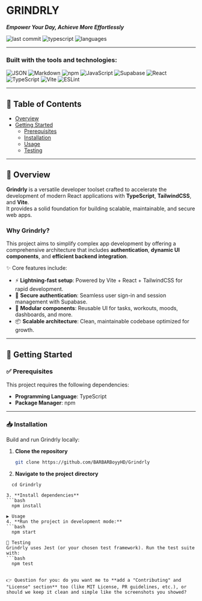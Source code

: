 # GRINDRLY

_**Empower Your Day, Achieve More Effortlessly**_

![last commit](https://img.shields.io/github/last-commit/BARBARBoyyHD/Grindrly?color=blue&style=for-the-badge)
![typescript](https://img.shields.io/badge/typescript-94.4%25-blue?style=for-the-badge&logo=typescript)
![languages](https://img.shields.io/github/languages/count/BARBARBoyyHD/Grindrly?style=for-the-badge)

---

### Built with the tools and technologies:

![JSON](https://img.shields.io/badge/JSON-black?style=for-the-badge&logo=json&logoColor=white)
![Markdown](https://img.shields.io/badge/Markdown-000000?style=for-the-badge&logo=markdown&logoColor=white)
![npm](https://img.shields.io/badge/npm-CB3837?style=for-the-badge&logo=npm&logoColor=white)
![JavaScript](https://img.shields.io/badge/JavaScript-F7DF1E?style=for-the-badge&logo=javascript&logoColor=black)
![Supabase](https://img.shields.io/badge/Supabase-3ECF8E?style=for-the-badge&logo=supabase&logoColor=white)
![React](https://img.shields.io/badge/React-20232A?style=for-the-badge&logo=react&logoColor=61DAFB)
![TypeScript](https://img.shields.io/badge/TypeScript-3178C6?style=for-the-badge&logo=typescript&logoColor=white)
![Vite](https://img.shields.io/badge/Vite-646CFF?style=for-the-badge&logo=vite&logoColor=FFD62E)
![ESLint](https://img.shields.io/badge/ESLint-4B32C3?style=for-the-badge&logo=eslint&logoColor=white)

---

## 📑 Table of Contents

- [Overview](#overview)
- [Getting Started](#getting-started)
  - [Prerequisites](#prerequisites)
  - [Installation](#installation)
  - [Usage](#usage)
  - [Testing](#testing)

---

## 📖 Overview

**Grindrly** is a versatile developer toolset crafted to accelerate the development of modern React applications with **TypeScript**, **TailwindCSS**, and **Vite**.  
It provides a solid foundation for building scalable, maintainable, and secure web apps.

### Why Grindrly?

This project aims to simplify complex app development by offering a comprehensive architecture that includes **authentication**, **dynamic UI components**, and **efficient backend integration**.

✨ Core features include:

- ⚡ **Lightning-fast setup**: Powered by Vite + React + TailwindCSS for rapid development.  
- 🔐 **Secure authentication**: Seamless user sign-in and session management with Supabase.  
- 🧩 **Modular components**: Reusable UI for tasks, workouts, moods, dashboards, and more.  
- 📦 **Scalable architecture**: Clean, maintainable codebase optimized for growth.

---

## 🚀 Getting Started

### ✅ Prerequisites

This project requires the following dependencies:

- **Programming Language**: TypeScript  
- **Package Manager**: npm  

---

### 📥 Installation

Build and run Grindrly locally:

1. **Clone the repository**
   ```bash
   git clone https://github.com/BARBARBoyyHD/Grindrly
2. **Navigate to the project directory**
```basg
  cd Grindrly

3. **Install dependencies**
```bash
  npm install

▶️ Usage
4. **Run the project in development mode:**
```bash
  npm start

🧪 Testing
Grindrly uses Jest (or your chosen test framework). Run the test suite with:
```bash
  npm test


👉 Question for you: do you want me to **add a "Contributing" and "License" section** too (like MIT License, PR guidelines, etc.), or should we keep it clean and simple like the screenshots you showed?

